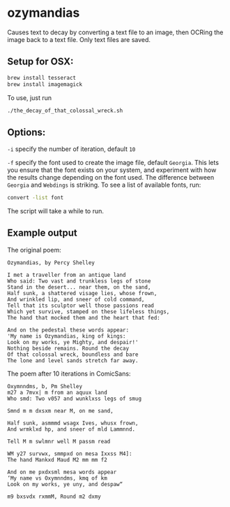 # ozymandias

Causes text to decay by converting a text file to an image, then OCRing the image back to a text file. Only text files are saved.

## Setup for OSX:
``` bash
brew install tesseract
brew install imagemagick
```

To use, just run
``` bash
./the_decay_of_that_colossal_wreck.sh
```

## Options:
`-i` specify the number of iteration, default `10`

`-f` specify the font used to create the image file, default `Georgia`. This lets you ensure that the font exists on your system, and experiment with how the results change depending on the font used. The difference between `Georgia` and `Webdings` is striking.
To see a list of available fonts, run:

``` bash
convert -list font
```

The script will take a while to run.


## Example output

The original poem:

```
Ozymandias, by Percy Shelley

I met a traveller from an antique land
Who said: Two vast and trunkless legs of stone
Stand in the desert... near them, on the sand,
Half sunk, a shattered visage lies, whose frown,
And wrinkled lip, and sneer of cold command,
Tell that its sculptor well those passions read
Which yet survive, stamped on these lifeless things,
The hand that mocked them and the heart that fed:

And on the pedestal these words appear:
'My name is Ozymandias, king of kings:
Look on my works, ye Mighty, and despair!'
Nothing beside remains. Round the decay
Of that colossal wreck, boundless and bare
The lone and level sands stretch far away.
```

The poem after 10 iterations in ComicSans:
```
Oxymnndms, b, Pm Shelley
m27 a 7mvx| m from an aquux land
Who smd: Two v057 and wunklxss legs of smug

Smnd m m dxsxm near M, on me sand,

Half sunk, asmmmd wsagx Ives, whusx frown,
And wrmklxd hp, and sneer of mld Lammnnd.

Tell M m swlmnr well M passm read

WM y27 survwx, smmpxd on mesa Ixxss M4]:
The hand Mankxd Maud M2 mm mm f2

And on me pxdxsml mesa words appear
‘My name vs Oxymnndms, kmq of km
Look on my works, ye uny, and despaw“

m9 bxsvdx rxmmM, Round m2 dxmy
```
